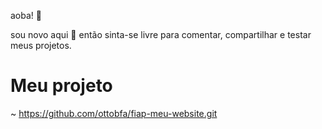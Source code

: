 aoba! 🫡

sou novo aqui 🔭 então sinta-se livre para comentar, compartilhar e testar meus projetos.

# Meu projeto 

~ https://github.com/ottobfa/fiap-meu-website.git
